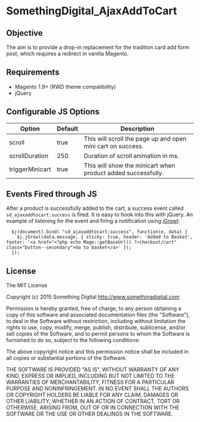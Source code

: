 SomethingDigital_AjaxAddToCart
==

Objective
--

The aim is to provide a drop-in replacement for the tradition card add form post, which requires a redirect in vanilla Magento.

Requirements
--

- Magento 1.9+ (RWD theme compatibility)
- jQuery

Configurable JS Options
--
| Option           |  Default                             |  Description                                               |
|------------------|--------------------------------------|------------------------------------------------------------|
| scroll             | true                                    | This will scroll the page up and open mini cart on success. |
| scrollDuration             | 250                                    | Duration of scroll animation in ms. |
| triggerMinicart             | true                                    | This will show the minicart when product added successfully. |

Events Fired through JS
--
After a product is successfully added to the cart, a success event called `sd_ajaxaddtocart:success` is fired. It is easy to hook into this with jQuery. An example of listening for the event and firing a notification using [jGrowl](https://github.com/stanlemon/jGrowl):

```
  $j(document).bind( "sd_ajaxaddtocart:success", function(e, data) {
    $j.jGrowl(data.message, { sticky: true, header: 'Added to Basket', footer: '<a href="<?php echo Mage::getBaseUrl() ?>checkout/cart" class="button--secondary">Go to basket</a>' });
  });
```

License
--

The MIT License

Copyright (c) 2015 Something Digital http://www.somethingdigital.com

Permission is hereby granted, free of charge, to any person obtaining a copy of this software and associated documentation files (the "Software"), to deal in the Software without restriction, including without limitation the rights to use, copy, modify, merge, publish, distribute, sublicense, and/or sell copies of the Software, and to permit persons to whom the Software is furnished to do so, subject to the following conditions:

The above copyright notice and this permission notice shall be included in all copies or substantial portions of the Software.

THE SOFTWARE IS PROVIDED "AS IS", WITHOUT WARRANTY OF ANY KIND, EXPRESS OR IMPLIED, INCLUDING BUT NOT LIMITED TO THE WARRANTIES OF MERCHANTABILITY, FITNESS FOR A PARTICULAR PURPOSE AND NONINFRINGEMENT. IN NO EVENT SHALL THE AUTHORS OR COPYRIGHT HOLDERS BE LIABLE FOR ANY CLAIM, DAMAGES OR OTHER LIABILITY, WHETHER IN AN ACTION OF CONTRACT, TORT OR OTHERWISE, ARISING FROM, OUT OF OR IN CONNECTION WITH THE SOFTWARE OR THE USE OR OTHER DEALINGS IN THE SOFTWARE.
